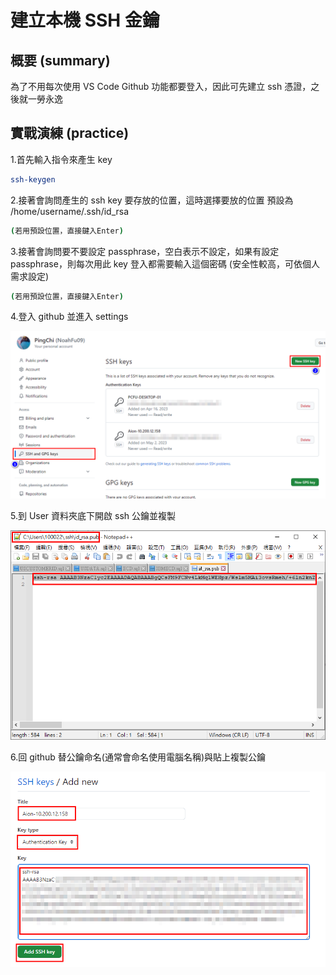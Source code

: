 # 建立本機 SSH 金鑰

## 概要 (summary)

為了不用每次使用 VS Code Github 功能都要登入，因此可先建立 ssh 憑證，之後就一勞永逸

## 實戰演練 (practice)

1.首先輸入指令來產生 key

```bash
ssh-keygen
```

2.接著會詢問產生的 ssh key 要存放的位置，這時選擇要放的位置 預設為 /home/username/.ssh/id_rsa

```bash
(若用預設位置，直接鍵入Enter)
```

3.接著會詢問要不要設定 passphrase，空白表示不設定，如果有設定 passphrase，則每次用此 key 登入都需要輸入這個密碼 (安全性較高，可依個人需求設定)

```bash
(若用預設位置，直接鍵入Enter)
```

4.登入 github 並進入 settings

![settings](./img/Create-Users-SSHkey-Content-001.png)

5.到 User 資料夾底下開啟 ssh 公鑰並複製

![settings](./img/Create-Users-SSHkey-Content-002.png)

6.回 github 替公鑰命名(通常會命名使用電腦名稱)與貼上複製公鑰

![settings](./img/Create-Users-SSHkey-Content-003.png)
